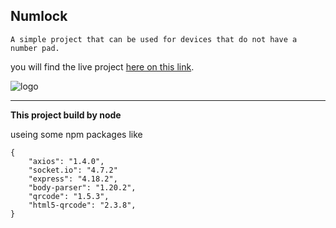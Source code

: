 ## Numlock

    A simple project that can be used for devices that do not have a number pad.

you will find the live project [here on this link](https://numlock.onrender.com/).

![logo](https://numlock.onrender.com/imgs/9.jpg)

---

**This project build by node**

useing some npm packages like

    {
        "axios": "1.4.0",
        "socket.io": "4.7.2"
        "express": "4.18.2",
        "body-parser": "1.20.2",
        "qrcode": "1.5.3",
        "html5-qrcode": "2.3.8",
    }
